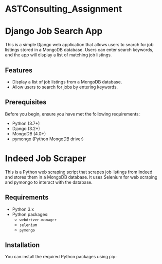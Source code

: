 # ASTConsulting_Assignment
# Django Job Search App

This is a simple Django web application that allows users to search for job listings stored in a MongoDB database. Users can enter search keywords, and the app will display a list of matching job listings.

## Features

- Display a list of job listings from a MongoDB database.
- Allow users to search for jobs by entering keywords.

## Prerequisites

Before you begin, ensure you have met the following requirements:

- Python (3.7+)
- Django (3.2+)
- MongoDB (4.0+)
- pymongo (Python MongoDB driver)

# Indeed Job Scraper

This is a Python web scraping script that scrapes job listings from Indeed and stores them in a MongoDB database. It uses Selenium for web scraping and pymongo to interact with the database.

## Requirements

- Python 3.x
- Python packages:
  - `webdriver-manager`
  - `selenium`
  - `pymongo`

## Installation

You can install the required Python packages using pip:

